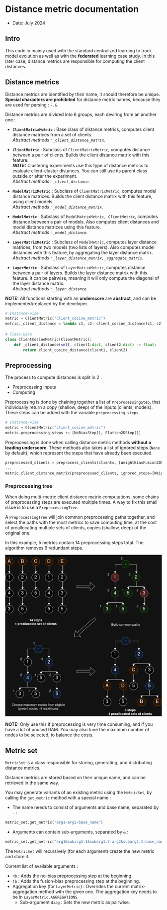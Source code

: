 # Distance metric documentation
- Date: July 2024

## Intro
This code in mainly used with the standard centralized learning to track model evolution as well as with the **federated** learning case study. In this later case, distance metrics are responsible for computing the client distances.

## Distance metrics
Distance metrics are identified by their name, it should therefore be unique. **Special characters are prohibited** for distance metric names, because they are used for parsing : <code>-</code>, <code>&</code>.

Distance metrics are divided into 6 groups, each deviring from an another one :
- **<code>ClientMatrixMetric</code>** : Base class of distance metrics, computes client distance matrices from a set of clients.  
*Abstract methods : <code>_client_distance_matrix</code>.*

- **<code>ClientMetric</code>** : Subclass of <code>ClientMatrixMetric</code>, computes distance between a pair of clients. Builds the client distance matrix with this feature.  
**_NOTE:_** Clustering experiments use this type of distance metrics to evaluate client-cluster distances. You can still use its parent class outside or after the experiment.  
*Abstract methods : <code>_client_distance</code>.*

- **<code>ModelMatrixMetric</code>** : Subclass of <code>ClientMatrixMetric</code>, computes model distance matrices. Builds the client distance matrix with this feature, using client models.  
*Abstract methods : <code>_model_distance_matrix</code>.*

- **<code>ModelMetric</code>** : Subclass of <code>ModelMatrixMetric, ClientMetric</code>, computes distance between a pair of models. Also computes client distances and model distance matrices using this feature.  
*Abstract methods : <code>_model_distance</code>.*

- **<code>LayerMatrixMetric</code>** : Subclass of <code>ModelMetric</code>, computes layer distance matrices, from two models (two lists of layers). Also computes model distances with this feature, by aggregating the layer distance matrix.  
*Abstract methods : <code>_layer_distance_matrix</code>, <code>_aggregate_matrix</code>.*

- **<code>LayerMetric</code>** : Subclass of <code>LayerMatrixMetric</code>, computes distance between a pair of layers. Builds the layer distance matrix with this feature. It can be pairwise, meaning it will only compute the diagonal of the layer distance matrix.  
*Abstract methods : <code>_layer_distance</code>.*

**__NOTE:__** All functions starting with an **underscore** are **abstract**, and can be implemented/replaced by the developer.

```python
# Instance-wise
metric = ClientMetric("client_cosine_metric")
metric._client_distance = lambda c1, c2: client_cosine_distance(c1, c2)

# Class-wise
class ClientCosineMetric(ClientMetric):
    def _client_distance(self, client1:dict, client2:dict) -> float:
        return client_cosine_distance(client1, client2)
```

## Preprocessing
The process to compute distances is split in 2 :
- Preprocessing inputs
- Computing

Preprocessing is done by chaining together a list of <code>PreprocessingStep</code>, that individually return a copy (shallow, deep) of the inputs (clients, models). These steps can be added with the variable <code>preprocessing_steps</code>.

```python
# Instance-wise
metric = ClientMetric("client_cosine_metric")
metric.preprocessing_steps += [NoBiasStep(), Flatten2DStep()]
```

Preprocessing is done when calling distance metric methods **without a leading underscore**. These methods also takes a list of ignored steps (<code>None</code> by default), which represent the steps that have already been executed.

```python
preprocessed_clients = preprocess_clients(clients, [WeightBiasFusion2DStep()])
...
metric.client_distance_matrix(preprocessed_clients, ignored_steps=[WeightBiasFusion2DStep()])
```

### Preprocessing tree
When doing multi-metric client distance matrix computations, some chains of preprocessing steps are executed multiple times. A way to fix this small issue is to use a <code>PreprocessingTree</code>.

A <code>PreprocessingTree</code> will join common preprocessing paths together, and select the paths with the most metrics to save computing time, at the cost of preallocating multiple sets of clients, copies (shallow, deep) of the original one.

In this example, 5 metrics contain 14 preprocessing steps total. The algorithm removes 6 redundant steps.

![Explanation of the PreprocessingTree algorithm](./readme/preprocessingtree.drawio.png)

**__NOTE:__** Only use this if preprocessing is very time consuming, and if you have a lot of unused RAM. You may also tune the maximum number of nodes to be selected, to balance the costs.

## Metric set
<code>MetricSet</code> is a class responsible for storing, generating, and distributing distance metrics. 

Distance metrics are stored based on their unique name, and can be retrieved in the same way.

You may generate variants of an existing metric using the <code>MetricSet</code>, by calling the <code>get_metric</code> method with a special name :
- The name needs to consist of arguments and base name, separated by <code>-</code> :  
```python
metric_set.get_metric("arg1-arg2-base_name")
```

- Arguments can contain sub-arguments, separated by <code>&</code> :  
```python
metric_set.get_metric("arg1&subarg1.1&subarg1.2-arg2&subarg2.1-base_name")
```

The <code>MetricSet</code> will recursively (for each argument) create the new metric and store it.

Current list of available arguments :
- <code>nb</code> : Adds the no-bias preprocessing step at the beginning.
- <code>fb</code> : Adds the fusion-bias preprocessing step at the beginning.
- Aggregation key (for <code>LayerMetric</code>) : Overrides the current matrix-aggregation method with the given one. The aggregation key needs to be in <code>LayerMetric.AGGREGATIONS</code>.
    - Sub-argument <code>diag</code> : Sets the new metric as pairwise.


